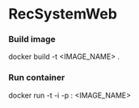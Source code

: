 # RecSystemWeb


### Build image
docker build -t <IMAGE_NAME> .

### Run container
docker run -t -i -p <PORT>:<PORT> <IMAGE_NAME>

